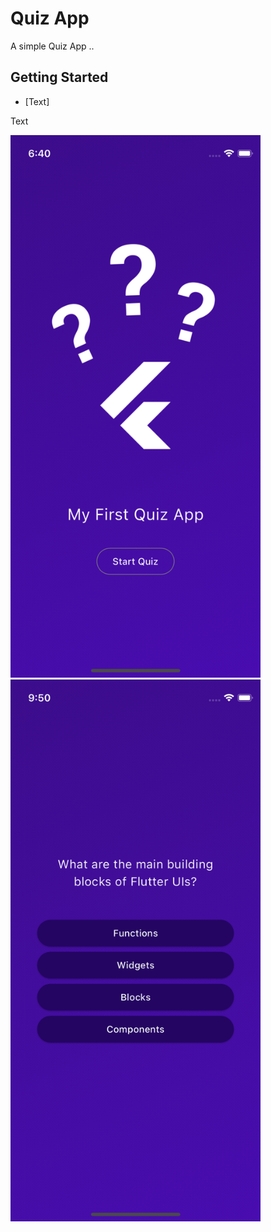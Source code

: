 # Quiz App

A simple Quiz App ..

## Getting Started

- [Text]

Text

<div>
  <img src="assets/screens/start_screen.png" alt="Start Screen" width="400" />
  <img src="assets/screens/quiz_screen.png" alt="Quiz Screen" width="400" />
</div>

